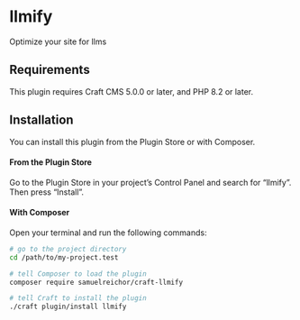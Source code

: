 # llmify

Optimize your site for llms

## Requirements

This plugin requires Craft CMS 5.0.0 or later, and PHP 8.2 or later.

## Installation

You can install this plugin from the Plugin Store or with Composer.

#### From the Plugin Store

Go to the Plugin Store in your project’s Control Panel and search for “llmify”. Then press “Install”.

#### With Composer

Open your terminal and run the following commands:

```bash
# go to the project directory
cd /path/to/my-project.test

# tell Composer to load the plugin
composer require samuelreichor/craft-llmify

# tell Craft to install the plugin
./craft plugin/install llmify
```
